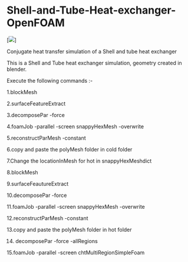 # Shell-and-Tube-Heat-exchanger-OpenFOAM

[<img src="https://d2t1xqejof9utc.cloudfront.net/screenshots/pics/fd275ff0a4d0179913ce146506715635/large.png"/>]


Conjugate heat transfer simulation of a Shell and tube heat exchanger

This is a Shell and Tube heat exchanger simulation, geometry created in blender. 

Execute the following commands :- 

1.blockMesh 

2.surfaceFeatureExtract 

3.decomposePar -force 

4.foamJob -parallel -screen snappyHexMesh -overwrite 

5.reconstructParMesh -constant

6.copy and paste the polyMesh folder in cold folder

7.Change the locationInMesh for hot in snappyHexMeshdict

8.blockMesh 

9.surfaceFeautureExtract 

10.decomposePar -force 

11.foamJob -parallel -screen snappyHexMesh -overwrite 

12.reconstructParMesh -constant

13.copy and paste the polyMesh folder in hot folder

14. decomposePar -force -allRegions

15.foamJob -parallel -screen  chtMultiRegionSimpleFoam
